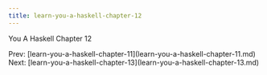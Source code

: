```yaml
---
title: learn-you-a-haskell-chapter-12
---
```


You A Haskell Chapter 12

Prev:
\[learn-you-a-haskell-chapter-11](learn-you-a-haskell-chapter-11.md)
Next:
\[learn-you-a-haskell-chapter-13](learn-you-a-haskell-chapter-13.md)
